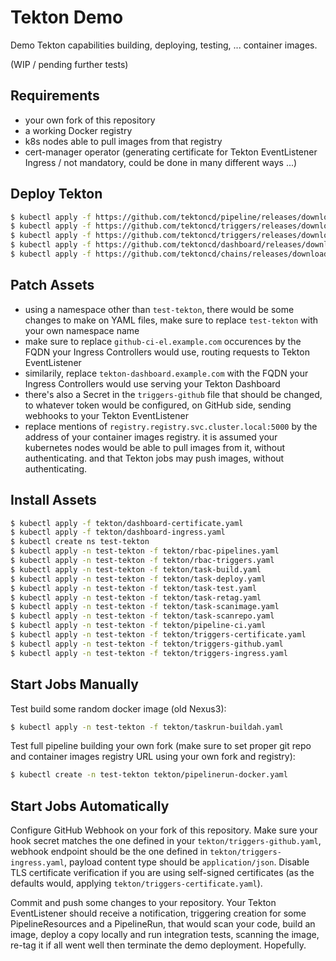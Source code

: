# Tekton Demo

Demo Tekton capabilities building, deploying, testing, ... container images.

(WIP / pending further tests)

## Requirements

- your own fork of this repository
- a working Docker registry
- k8s nodes able to pull images from that registry
- cert-manager operator (generating certificate for Tekton EventListener Ingress / not mandatory, could be done in many different ways ...)

## Deploy Tekton

```sh
$ kubectl apply -f https://github.com/tektoncd/pipeline/releases/download/v0.25.0/release.yaml
$ kubectl apply -f https://github.com/tektoncd/triggers/releases/download/v0.14.2/release.yaml
$ kubectl apply -f https://github.com/tektoncd/triggers/releases/download/v0.14.2/interceptors.yaml
$ kubectl apply -f https://github.com/tektoncd/dashboard/releases/download/v0.17.0/tekton-dashboard-release.yaml
$ kubectl apply -f https://github.com/tektoncd/chains/releases/download/v0.2.0/release.yaml
```

## Patch Assets

- using a namespace other than `test-tekton`, there would be some changes to
  make on YAML files, make sure to replace `test-tekton` with your own namespace
  name
- make sure to replace `github-ci-el.example.com` occurences by the FQDN your
  Ingress Controllers would use, routing requests to Tekton EventListener
- similarily, replace `tekton-dashboard.example.com` with the FQDN your Ingress
  Controllers would use serving your Tekton Dashboard
- there's also a Secret in the `triggers-github` file that should be changed, to
  whatever token would be configured, on GitHub side, sending webhooks to your
  Tekton EventListener
- replace mentions of `registry.registry.svc.cluster.local:5000` by the address
  of your container images registry. it is assumed your kubernetes nodes would
  be able to pull images from it, without authenticating. and that Tekton jobs
  may push images, without authenticating.

## Install Assets

```sh
$ kubectl apply -f tekton/dashboard-certificate.yaml
$ kubectl apply -f tekton/dashboard-ingress.yaml
$ kubectl create ns test-tekton
$ kubectl apply -n test-tekton -f tekton/rbac-pipelines.yaml
$ kubectl apply -n test-tekton -f tekton/rbac-triggers.yaml
$ kubectl apply -n test-tekton -f tekton/task-build.yaml
$ kubectl apply -n test-tekton -f tekton/task-deploy.yaml
$ kubectl apply -n test-tekton -f tekton/task-test.yaml
$ kubectl apply -n test-tekton -f tekton/task-retag.yaml
$ kubectl apply -n test-tekton -f tekton/task-scanimage.yaml
$ kubectl apply -n test-tekton -f tekton/task-scanrepo.yaml
$ kubectl apply -n test-tekton -f tekton/pipeline-ci.yaml
$ kubectl apply -n test-tekton -f tekton/triggers-certificate.yaml
$ kubectl apply -n test-tekton -f tekton/triggers-github.yaml
$ kubectl apply -n test-tekton -f tekton/triggers-ingress.yaml
```

## Start Jobs Manually

Test build some random docker image (old Nexus3):

```sh
$ kubectl apply -n test-tekton -f tekton/taskrun-buildah.yaml
```

Test full pipeline building your own fork (make sure to set proper git repo
and container images registry URL using your own fork and registry):

```sh
$ kubectl create -n test-tekton tekton/pipelinerun-docker.yaml
```

## Start Jobs Automatically

Configure GitHub Webhook on your fork of this repository. Make sure your hook
secret matches the one defined in your `tekton/triggers-github.yaml`, webhook
endpoint should be the one defined in `tekton/triggers-ingress.yaml`, payload
content type should be `application/json`. Disable TLS certificate verification
if you are using self-signed certificates (as the defaults would, applying
`tekton/triggers-certificate.yaml`).

Commit and push some changes to your repository. Your Tekton EventListener
should receive a notification, triggering creation for some PipelineResources
and a PipelineRun, that would scan your code, build an image, deploy a copy
locally and run integration tests, scanning the image, re-tag it if all went
well then terminate the demo deployment. Hopefully.
